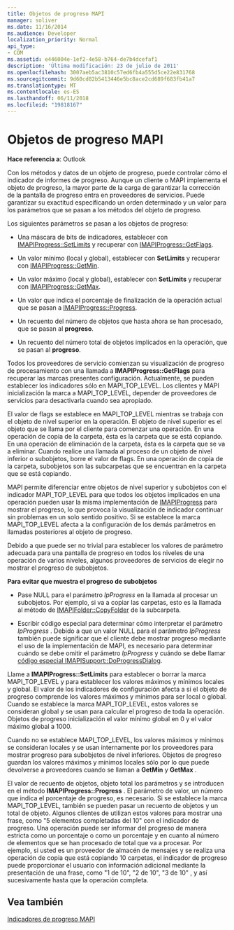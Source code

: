 ```yaml
---
title: Objetos de progreso MAPI
manager: soliver
ms.date: 11/16/2014
ms.audience: Developer
localization_priority: Normal
api_type:
- COM
ms.assetid: e446004e-1ef2-4e58-b764-de7b4dcefaf1
description: 'Última modificación: 23 de julio de 2011'
ms.openlocfilehash: 3007aeb5ac3810c57ed6fb4a555d5ce22e831768
ms.sourcegitcommit: 9d60cd82b5413446e5bc8ace2cd689f683fb41a7
ms.translationtype: MT
ms.contentlocale: es-ES
ms.lasthandoff: 06/11/2018
ms.locfileid: "19818167"
---
```

# <a name="mapi-progress-objects"></a>Objetos de progreso MAPI

  
  
**Hace referencia a**: Outlook 
  
Con los métodos y datos de un objeto de progreso, puede controlar cómo el indicador de informes de progreso. Aunque un cliente o MAPI implementa el objeto de progreso, la mayor parte de la carga de garantizar la corrección de la pantalla de progreso entra en proveedores de servicios. Puede garantizar su exactitud especificando un orden determinado y un valor para los parámetros que se pasan a los métodos del objeto de progreso.
  
Los siguientes parámetros se pasan a los objetos de progreso:
  
- Una máscara de bits de indicadores, establecer con [IMAPIProgress::SetLimits](imapiprogress-setlimits.md) y recuperar con [IMAPIProgress::GetFlags](imapiprogress-getflags.md).
    
- Un valor mínimo (local y global), establecer con **SetLimits** y recuperar con [IMAPIProgress::GetMin](imapiprogress-getmin.md).
    
- Un valor máximo (local y global), establecer con **SetLimits** y recuperar con [IMAPIProgress::GetMax](imapiprogress-getmax.md).
    
- Un valor que indica el porcentaje de finalización de la operación actual que se pasan a [IMAPIProgress::Progress](imapiprogress-progress.md).
    
- Un recuento del número de objetos que hasta ahora se han procesado, que se pasan al **progreso**.
    
- Un recuento del número total de objetos implicados en la operación, que se pasan al **progreso**.
    
Todos los proveedores de servicio comienzan su visualización de progreso de procesamiento con una llamada a **IMAPIProgress::GetFlags** para recuperar las marcas presentes configuración. Actualmente, se pueden establecer los indicadores sólo en MAPI_TOP_LEVEL. Los clientes y MAPI inicialización la marca a MAPI_TOP_LEVEL, depender de proveedores de servicios para desactivarla cuando sea apropiado. 
  
El valor de flags se establece en MAPI_TOP_LEVEL mientras se trabaja con el objeto de nivel superior en la operación. El objeto de nivel superior es el objeto que se llama por el cliente para comenzar una operación. En una operación de copia de la carpeta, ésta es la carpeta que se está copiando. En una operación de eliminación de la carpeta, ésta es la carpeta que se va a eliminar. Cuando realice una llamada al proceso de un objeto de nivel inferior o subobjetos, borre el valor de flags. En una operación de copia de la carpeta, subobjetos son las subcarpetas que se encuentran en la carpeta que se está copiando. 
  
MAPI permite diferenciar entre objetos de nivel superior y subobjetos con el indicador MAPI_TOP_LEVEL para que todos los objetos implicados en una operación pueden usar la misma implementación de [IMAPIProgress](imapiprogressiunknown.md) para mostrar el progreso, lo que provoca la visualización de indicador continuar sin problemas en un solo sentido positivo. Si se establece la marca MAPI_TOP_LEVEL afecta a la configuración de los demás parámetros en llamadas posteriores al objeto de progreso. 
  
Debido a que puede ser no trivial para establecer los valores de parámetro adecuada para una pantalla de progreso en todos los niveles de una operación de varios niveles, algunos proveedores de servicios de elegir no mostrar el progreso de subobjetos. 
  
 **Para evitar que muestra el progreso de subobjetos**
  
- Pase NULL para el parámetro _lpProgress_ en la llamada al procesar un subobjetos. Por ejemplo, si va a copiar las carpetas, esto es la llamada al método de [IMAPIFolder::CopyFolder](imapifolder-copyfolder.md) de la subcarpeta. 
    
- Escribir código especial para determinar cómo interpretar el parámetro _lpProgress_ . Debido a que un valor NULL para el parámetro _lpProgress_ también puede significar que el cliente debe mostrar progreso mediante el uso de la implementación de MAPI, es necesario para determinar cuándo se debe omitir el parámetro _lpProgress_ y cuándo se debe llamar [código especial IMAPISupport::DoProgressDialog](imapisupport-doprogressdialog.md).
    
Llame a **IMAPIProgress::SetLimits** para establecer o borrar la marca MAPI_TOP_LEVEL y para establecer los valores máximos y mínimos locales y global. El valor de los indicadores de configuración afecta a si el objeto de progreso comprende los valores máximos y mínimos para ser local o global. Cuando se establece la marca MAPI_TOP_LEVEL, estos valores se consideran global y se usan para calcular el progreso de toda la operación. Objetos de progreso inicialización el valor mínimo global en 0 y el valor máximo global a 1000. 
  
Cuando no se establece MAPI_TOP_LEVEL, los valores máximos y mínimos se consideran locales y se usan internamente por los proveedores para mostrar progreso para subobjetos de nivel inferiores. Objetos de progreso guardan los valores máximos y mínimos locales sólo por lo que puede devolverse a proveedores cuando se llaman a **GetMin** y **GetMax** . 
  
El valor de recuento de objetos, objeto total los parámetros y se introducen en el método **IMAPIProgress::Progress** . El parámetro de valor, un número que indica el porcentaje de progreso, es necesario. Si se establece la marca MAPI_TOP_LEVEL, también se pueden pasar un recuento de objetos y un total de objeto. Algunos clientes de utilizan estos valores para mostrar una frase, como "5 elementos completadas del 10" con el indicador de progreso. Una operación puede ser informar del progreso de manera estricta como un porcentaje o como un porcentaje y en cuanto al número de elementos que se han procesado de total que va a procesar. Por ejemplo, si usted es un proveedor de almacén de mensajes y se realiza una operación de copia que está copiando 10 carpetas, el indicador de progreso puede proporcionar el usuario con información adicional mediante la presentación de una frase, como "1 de 10", "2 de 10", "3 de 10" , y así sucesivamente hasta que la operación completa. 
  
## <a name="see-also"></a>Vea también



[Indicadores de progreso MAPI](mapi-progress-indicators.md)

